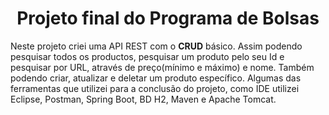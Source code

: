 <h1 align="center"> Projeto final do Programa de Bolsas </h1>
<p>Neste projeto criei uma API REST com o <b>CRUD</b> básico. Assim podendo pesquisar todos os productos, pesquisar um produto pelo seu Id e pesquisar por URL, através de preço(mínimo e máximo) e nome. Também podendo criar, atualizar e deletar um produto específico. Algumas das ferramentas que utilizei para a conclusão do projeto, como  IDE utilizei Eclipse, Postman, Spring Boot, BD H2, Maven e Apache Tomcat.</p>


